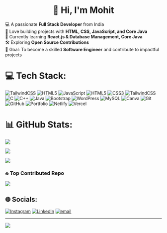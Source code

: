<h1 align="center"> 🙋 Hi, I'm Mohit </h1>

💻 A passionate **Full Stack Developer** from India  
🚀 Love building projects with **HTML, CSS, JavaScript, and Core Java**  
🌱 Currently learning **React.js & Database Management, Core Java**  
🛠️ Exploring **Open Source Contributions**  
🎯 Goal: To become a skilled **Software Engineer** and contribute to impactful projects 

# 💻 Tech Stack:
![TailwindCSS](https://img.shields.io/badge/tailwindcss-%2338B2AC.svg?style=flat&logo=tailwind-css&logoColor=white) ![HTML5](https://img.shields.io/badge/html5-%23E34F26.svg?style=flat&logo=html5&logoColor=white) ![JavaScript](https://img.shields.io/badge/javascript-%23323330.svg?style=flat&logo=javascript&logoColor=%23F7DF1E) ![HTML5](https://img.shields.io/badge/html5-%23E34F26.svg?style=flat&logo=html5&logoColor=white) ![CSS3](https://img.shields.io/badge/css3-%231572B6.svg?style=flat&logo=css3&logoColor=white) ![TailwindCSS](https://img.shields.io/badge/tailwindcss-%2338B2AC.svg?style=flat&logo=tailwind-css&logoColor=white) ![C](https://img.shields.io/badge/c-%2300599C.svg?style=flat&logo=c&logoColor=white) ![C++](https://img.shields.io/badge/c++-%2300599C.svg?style=flat&logo=c%2B%2B&logoColor=white) ![Java](https://img.shields.io/badge/java-%23ED8B00.svg?style=flat&logo=openjdk&logoColor=white) ![Bootstrap](https://img.shields.io/badge/bootstrap-%238511FA.svg?style=flat&logo=bootstrap&logoColor=white) ![WordPress](https://img.shields.io/badge/WordPress-%23117AC9.svg?style=flat&logo=WordPress&logoColor=white) ![MySQL](https://img.shields.io/badge/mysql-4479A1.svg?style=flat&logo=mysql&logoColor=white) ![Canva](https://img.shields.io/badge/Canva-%2300C4CC.svg?style=flat&logo=Canva&logoColor=white) ![Git](https://img.shields.io/badge/git-%23F05033.svg?style=flat&logo=git&logoColor=white) ![GitHub](https://img.shields.io/badge/github-%23121011.svg?style=flat&logo=github&logoColor=white) ![Portfolio](https://img.shields.io/badge/Portfolio-%23000000.svg?style=flat&logo=firefox&logoColor=#FF7139) ![Netlify](https://img.shields.io/badge/netlify-%23000000.svg?style=flat&logo=netlify&logoColor=#00C7B7) ![Vercel](https://img.shields.io/badge/vercel-%23000000.svg?style=flat&logo=vercel&logoColor=white)
# 📊 GitHub Stats:
![](https://github-readme-stats.vercel.app/api?username=mohitbyahut&theme=github_dark&hide_border=false&include_all_commits=true&count_private=false)<br/>

![](https://nirzak-streak-stats.vercel.app/?user=mohitbyahut&theme=github_dark&hide_border=false)<br/>

![](https://github-readme-stats.vercel.app/api/top-langs/?username=mohitbyahut&theme=github_dark&hide_border=false&include_all_commits=true&count_private=false&layout=compact)



### 🔝 Top Contributed Repo
![](https://github-contributor-stats.vercel.app/api?username=mohitbyahut&limit=5&theme=dark&combine_all_yearly_contributions=true)

## 🌐 Socials:
[![Instagram](https://img.shields.io/badge/Instagram-%23E4405F.svg?logo=Instagram&logoColor=white)](https://instagram.com/mohit__jaiswall) [![LinkedIn](https://img.shields.io/badge/LinkedIn-%230077B5.svg?logo=linkedin&logoColor=white)](https://linkedin.com/in/mohit-kumar-183906376/) [![email](https://img.shields.io/badge/Email-D14836?logo=gmail&logoColor=white)](mailto:ankushguptamohit@gmail.com) 



---
[![](https://visitcount.itsvg.in/api?id=mohitbyahut&icon=4&color=12)](https://visitcount.itsvg.in)




<!-- Proudly created with GPRM ( https://gprm.itsvg.in ) -->
